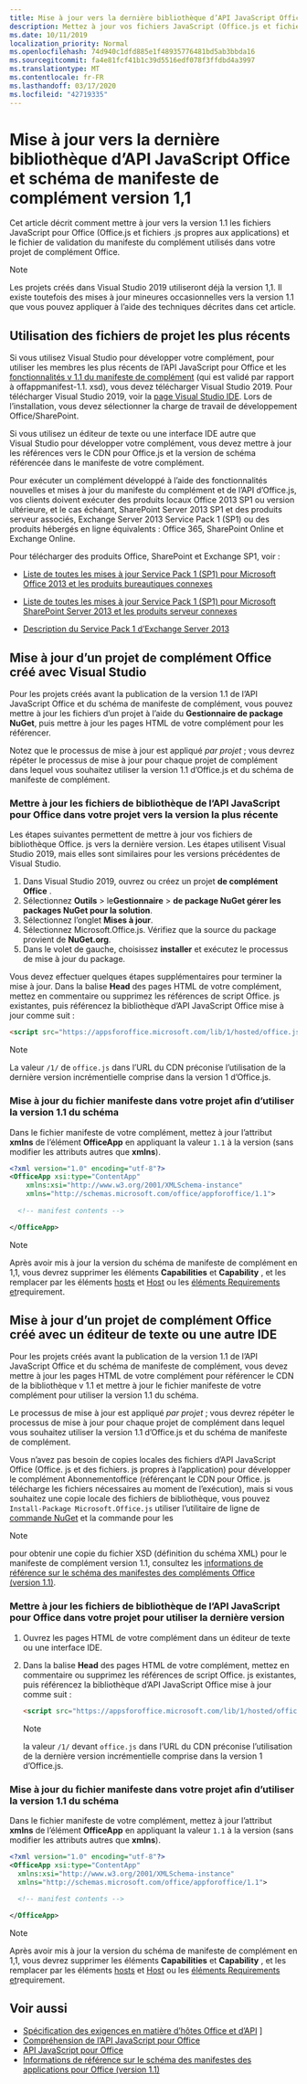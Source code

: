 ```yaml
---
title: Mise à jour vers la dernière bibliothèque d’API JavaScript Office et schéma de manifeste de complément version 1,1
description: Mettez à jour vos fichiers JavaScript (Office.js et fichiers .js propres aux applications) et le fichier de validation du manifeste du complément dans votre projet Complément Office vers la version 1.1.
ms.date: 10/11/2019
localization_priority: Normal
ms.openlocfilehash: 74d940c1dfd885e1f48935776481bd5ab3bbda16
ms.sourcegitcommit: fa4e81fcf41b1c39d5516edf078f3ffdbd4a3997
ms.translationtype: MT
ms.contentlocale: fr-FR
ms.lasthandoff: 03/17/2020
ms.locfileid: "42719335"
---
```

# <a name="update-to-the-latest-office-javascript-api-library-and-version-11-add-in-manifest-schema"></a>Mise à jour vers la dernière bibliothèque d’API JavaScript Office et schéma de manifeste de complément version 1,1

Cet article décrit comment mettre à jour vers la version 1.1 les fichiers JavaScript pour Office (Office.js et fichiers .js propres aux applications) et le fichier de validation du manifeste du complément utilisés dans votre projet de complément Office.

> [!NOTE]
> Les projets créés dans Visual Studio 2019 utiliseront déjà la version 1,1. Il existe toutefois des mises à jour mineures occasionnelles vers la version 1.1 que vous pouvez appliquer à l’aide des techniques décrites dans cet article.

## <a name="use-the-most-up-to-date-project-files"></a>Utilisation des fichiers de projet les plus récents

Si vous utilisez Visual Studio pour développer votre complément, pour utiliser les membres les plus récents de l’API JavaScript pour Office et les [fonctionnalités v 1.1 du manifeste de complément](../develop/add-in-manifests.md) (qui est validé par rapport à offappmanifest-1.1. xsd), vous devez télécharger Visual Studio 2019. Pour télécharger Visual Studio 2019, voir la [page Visual Studio IDE](https://visualstudio.microsoft.com/vs/). Lors de l’installation, vous devez sélectionner la charge de travail de développement Office/SharePoint.

Si vous utilisez un éditeur de texte ou une interface IDE autre que Visual Studio pour développer votre complément, vous devez mettre à jour les références vers le CDN pour Office.js et la version de schéma référencée dans le manifeste de votre complément.

Pour exécuter un complément développé à l’aide des fonctionnalités nouvelles et mises à jour du manifeste du complément et de l’API d’Office.js, vos clients doivent exécuter des produits locaux Office 2013 SP1 ou version ultérieure, et le cas échéant, SharePoint Server 2013 SP1 et des produits serveur associés, Exchange Server 2013 Service Pack 1 (SP1) ou des produits hébergés en ligne équivalents : Office 365, SharePoint Online et Exchange Online.

Pour télécharger des produits Office, SharePoint et Exchange SP1, voir :

- [Liste de toutes les mises à jour Service Pack 1 (SP1) pour Microsoft Office 2013 et les produits bureautiques connexes](https://support.microsoft.com/kb/2850036)

- [Liste de toutes les mises à jour Service Pack 1 (SP1) pour Microsoft SharePoint Server 2013 et les produits serveur connexes](https://support.microsoft.com/kb/2850035)

- [Description du Service Pack 1 d’Exchange Server 2013](https://support.microsoft.com/kb/2926248)


## <a name="updating-an-office-add-in-project-created-with-visual-studio"></a>Mise à jour d’un projet de complément Office créé avec Visual Studio

Pour les projets créés avant la publication de la version 1.1 de l’API JavaScript Office et du schéma de manifeste de complément, vous pouvez mettre à jour les fichiers d’un projet à l’aide du **Gestionnaire de package NuGet**, puis mettre à jour les pages HTML de votre complément pour les référencer. 

Notez que le processus de mise à jour est appliqué  _par projet_  ; vous devrez répéter le processus de mise à jour pour chaque projet de complément dans lequel vous souhaitez utiliser la version 1.1 d’Office.js et du schéma de manifeste de complément.

### <a name="update-the-office-javascript-api-library-files-in-your-project-to-the-newest-release"></a>Mettre à jour les fichiers de bibliothèque de l’API JavaScript pour Office dans votre projet vers la version la plus récente
Les étapes suivantes permettent de mettre à jour vos fichiers de bibliothèque Office. js vers la dernière version. Les étapes utilisent Visual Studio 2019, mais elles sont similaires pour les versions précédentes de Visual Studio.

1. Dans Visual Studio 2019, ouvrez ou créez un projet **de complément Office** .
2. Sélectionnez **Outils** > le**Gestionnaire** > **de package NuGet gérer les packages NuGet pour la solution**.
3. Sélectionnez l’onglet **Mises à jour**.
4. Sélectionnez Microsoft.Office.js. Vérifiez que la source du package provient de **NuGet.org**.
5. Dans le volet de gauche, choisissez **installer** et exécutez le processus de mise à jour du package.

Vous devez effectuer quelques étapes supplémentaires pour terminer la mise à jour. Dans la balise **Head** des pages HTML de votre complément, mettez en commentaire ou supprimez les références de script Office. js existantes, puis référencez la bibliothèque d’API JavaScript Office mise à jour comme suit :

  ```html
  <script src="https://appsforoffice.microsoft.com/lib/1/hosted/office.js" type="text/javascript"></script>
  ```

   > [!NOTE] 
   > La valeur `/1/` de `office.js` dans l’URL du CDN préconise l’utilisation de la dernière version incrémentielle comprise dans la version 1 d’Office.js.


### <a name="update-the-manifest-file-in-your-project-to-use-schema-version-11"></a>Mise à jour du fichier manifeste dans votre projet afin d’utiliser la version 1.1 du schéma

Dans le fichier manifeste de votre complément, mettez à jour l’attribut **xmlns** de l’élément **OfficeApp** en appliquant la valeur `1.1` à la version (sans modifier les attributs autres que **xmlns**).

```xml
<?xml version="1.0" encoding="utf-8"?>
<OfficeApp xsi:type="ContentApp"
    xmlns:xsi="http://www.w3.org/2001/XMLSchema-instance"
    xmlns="http://schemas.microsoft.com/office/appforoffice/1.1">
  
  <!-- manifest contents -->

</OfficeApp>
```

> [!NOTE]
> Après avoir mis à jour la version du schéma de manifeste de complément en 1,1, vous devrez supprimer les éléments **Capabilities** et **Capability** , et les remplacer par les éléments [hosts](../reference/manifest/hosts.md) et [Host](../reference/manifest/host.md) ou les [éléments Requirements et](specify-office-hosts-and-api-requirements.md)requirement.

## <a name="updating-an-office-add-in-project-created-with-a-text-editor-or-other-ide"></a>Mise à jour d’un projet de complément Office créé avec un éditeur de texte ou une autre IDE

Pour les projets créés avant la publication de la version 1.1 de l’API JavaScript Office et du schéma de manifeste de complément, vous devez mettre à jour les pages HTML de votre complément pour référencer le CDN de la bibliothèque v 1.1 et mettre à jour le fichier manifeste de votre complément pour utiliser la version 1.1 du schéma. 

Le processus de mise à jour est appliqué  _par projet_  ; vous devrez répéter le processus de mise à jour pour chaque projet de complément dans lequel vous souhaitez utiliser la version 1.1 d’Office.js et du schéma de manifeste de complément.

Vous n’avez pas besoin de copies locales des fichiers d’API JavaScript Office (Office. js et des fichiers. js propres à l’application) pour développer le complément Abonnementoffice (référençant le CDN pour Office. js télécharge les fichiers nécessaires au moment de l’exécution), mais si vous souhaitez une copie locale des fichiers de bibliothèque, vous pouvez `Install-Package Microsoft.Office.js` utiliser l’utilitaire de ligne de [commande NuGet](https://docs.nuget.org/consume/installing-nuget) et la commande pour les

> [!NOTE]
> pour obtenir une copie du fichier XSD (définition du schéma XML) pour le manifeste de complément version 1.1, consultez les [informations de référence sur le schéma des manifestes des compléments Office (version 1.1)](../develop/add-in-manifests.md).


### <a name="update-the-office-javascript-api-library-files-in-your-project-to-use-the-newest-release"></a>Mettre à jour les fichiers de bibliothèque de l’API JavaScript pour Office dans votre projet pour utiliser la dernière version

1. Ouvrez les pages HTML de votre complément dans un éditeur de texte ou une interface IDE.

2. Dans la balise **Head** des pages HTML de votre complément, mettez en commentaire ou supprimez les références de script Office. js existantes, puis référencez la bibliothèque d’API JavaScript Office mise à jour comme suit :

    ```html
    <script src="https://appsforoffice.microsoft.com/lib/1/hosted/office.js" type="text/javascript"></script>
    ```

   > [!NOTE]
   > la valeur `/1/` devant `office.js` dans l’URL du CDN préconise l’utilisation de la dernière version incrémentielle comprise dans la version 1 d’Office.js.

### <a name="update-the-manifest-file-in-your-project-to-use-schema-version-11"></a>Mise à jour du fichier manifeste dans votre projet afin d’utiliser la version 1.1 du schéma

Dans le fichier manifeste de votre complément, mettez à jour l’attribut **xmlns** de l’élément **OfficeApp** en appliquant la valeur `1.1` à la version (sans modifier les attributs autres que **xmlns**).

```xml
<?xml version="1.0" encoding="utf-8"?>
<OfficeApp xsi:type="ContentApp"
  xmlns:xsi="http://www.w3.org/2001/XMLSchema-instance"
  xmlns="http://schemas.microsoft.com/office/appforoffice/1.1">
  
  <!-- manifest contents -->

</OfficeApp>
```

> [!NOTE]
> Après avoir mis à jour la version du schéma de manifeste de complément en 1,1, vous devrez supprimer les éléments **Capabilities** et **Capability** , et les remplacer par les éléments [hosts](../reference/manifest/hosts.md) et [Host](../reference/manifest/host.md) ou les [éléments Requirements et](specify-office-hosts-and-api-requirements.md)requirement.

## <a name="see-also"></a>Voir aussi

- [Spécification des exigences en matière d’hôtes Office et d’API](specify-office-hosts-and-api-requirements.md) ]
- [Compréhension de l’API JavaScript pour Office](understanding-the-javascript-api-for-office.md)
- [API JavaScript pour Office](../reference/javascript-api-for-office.md)
- [Informations de référence sur le schéma des manifestes des applications pour Office (version 1.1)](../develop/add-in-manifests.md)
